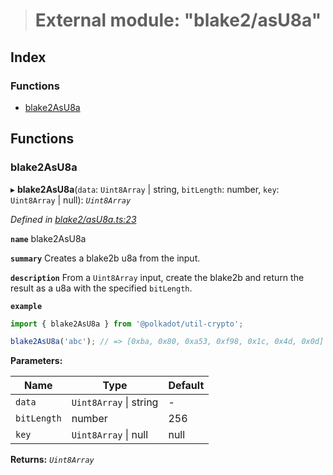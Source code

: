> # External module: "blake2/asU8a"

## Index

### Functions

* [blake2AsU8a](_blake2_asu8a_.md#blake2asu8a)

## Functions

###  blake2AsU8a

▸ **blake2AsU8a**(`data`: `Uint8Array` | string, `bitLength`: number, `key`: `Uint8Array` | null): *`Uint8Array`*

*Defined in [blake2/asU8a.ts:23](https://github.com/polkadot-js/common/blob/f0aebfc/packages/util-crypto/src/blake2/asU8a.ts#L23)*

**`name`** blake2AsU8a

**`summary`** Creates a blake2b u8a from the input.

**`description`** 
From a `Uint8Array` input, create the blake2b and return the result as a u8a with the specified `bitLength`.

**`example`** 
<BR>

```javascript
import { blake2AsU8a } from '@polkadot/util-crypto';

blake2AsU8a('abc'); // => [0xba, 0x80, 0xa53, 0xf98, 0x1c, 0x4d, 0x0d]
```

**Parameters:**

Name | Type | Default |
------ | ------ | ------ |
`data` | `Uint8Array` \| string | - |
`bitLength` | number | 256 |
`key` | `Uint8Array` \| null |  null |

**Returns:** *`Uint8Array`*